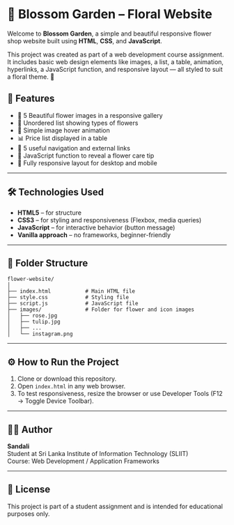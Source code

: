 # 🌸 Blossom Garden – Floral Website

Welcome to **Blossom Garden**, a simple and beautiful responsive flower shop website built using **HTML**, **CSS**, and **JavaScript**.

This project was created as part of a web development course assignment. It includes basic web design elements like images, a list, a table, animation, hyperlinks, a JavaScript function, and responsive layout — all styled to suit a floral theme. 🌼

## 🎯 Features

- 🌷 5 Beautiful flower images in a responsive gallery
- 📝 Unordered list showing types of flowers
- 💫 Simple image hover animation
- 📊 Price list displayed in a table
- 🔗 5 useful navigation and external links
- 🔘 JavaScript function to reveal a flower care tip
- 📱 Fully responsive layout for desktop and mobile

---

## 🛠️ Technologies Used

- **HTML5** – for structure
- **CSS3** – for styling and responsiveness (Flexbox, media queries)
- **JavaScript** – for interactive behavior (button message)
- **Vanilla approach** – no frameworks, beginner-friendly

---

## 📁 Folder Structure

```
flower-website/
│
├── index.html           # Main HTML file
├── style.css            # Styling file
├── script.js            # JavaScript file
├── images/              # Folder for flower and icon images
│   ├── rose.jpg
│   ├── tulip.jpg
│   ├── ...
│   └── instagram.png
```

---

## ⚙️ How to Run the Project

1. Clone or download this repository.
2. Open `index.html` in any web browser.
3. To test responsiveness, resize the browser or use Developer Tools (F12 → Toggle Device Toolbar).

---

## 🙋‍♀️ Author

**Sandali**  
Student at Sri Lanka Institute of Information Technology (SLIIT)  
Course: Web Development / Application Frameworks

---

## 📄 License

This project is part of a student assignment and is intended for educational purposes only.
